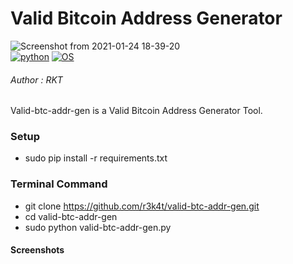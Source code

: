 
# Valid Bitcoin Address Generator

![Screenshot from 2021-01-24 18-39-20](https://user-images.githubusercontent.com/69615463/105656064-98dedd00-5eeb-11eb-9750-92e05bb4fe94.png)
<br>
[![python](https://img.shields.io/badge/python-purple.svg)](https://www.python.org/downloads/release/python/)
[![OS](https://img.shields.io/badge/Tested%20On-Linux-purple.svg)](https://en.wikipedia.org/wiki/Linux)


<h6>Author : RKT</h6>


Valid-btc-addr-gen is a Valid Bitcoin Address Generator Tool.


### Setup ###

+ sudo pip install -r requirements.txt

### Terminal Command ###

+ git clone https://github.com/r3k4t/valid-btc-addr-gen.git
+ cd valid-btc-addr-gen
+ sudo python valid-btc-addr-gen.py

#### Screenshots ####


